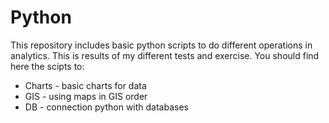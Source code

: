 # Python
This repository includes basic python scripts to do different operations in analytics. This is results of my different tests and exercise.
You should find here the scipts to:
- Charts - basic charts for data
- GIS - using maps in GIS order
- DB - connection python with databases


